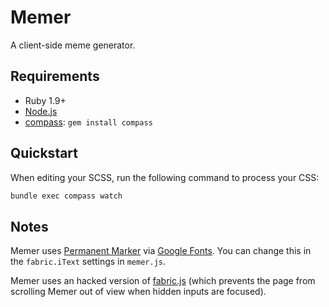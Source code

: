 # Memer

A client-side meme generator.

## Requirements

  * Ruby 1.9+
  * [Node.js](http://nodejs.org)
  * [compass](http://compass-style.org/): `gem install compass`

## Quickstart

When editing your SCSS, run the following command to process your CSS:

```bash
bundle exec compass watch
```

## Notes

Memer uses [Permanent Marker](https://www.google.com/fonts/specimen/Permanent+Marker) via [Google Fonts](https://www.google.com/fonts). You can change this in the `fabric.iText` settings in `memer.js`. 

Memer uses an hacked version of [fabric.js](http://fabricjs.com/) (which prevents the page from scrolling Memer out of view when hidden inputs are focused).
